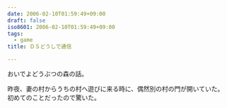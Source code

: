 ```yaml
---
date: 2006-02-10T01:59:49+09:00
draft: false
iso8601: 2006-02-10T01:59:49+09:00
tags:
  - game
title: ＤＳどうしで通信

---
```


<div class="entry-body">
  <p>おいでよどうぶつの森の話。</p>

  <p>昨夜、妻の村からうちの村へ遊びに来る時に、偶然別の村の門が開いていた。<br />
    初めてのことだったので驚いた。</p>
</div>
